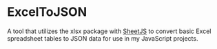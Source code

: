 # ExcelToJSON

A tool that utilizes the xlsx package with <a href="https://www.npmjs.com/package/xlsx">SheetJS</a> to convert basic Excel spreadsheet tables to JSON data for use in my JavaScript projects.
